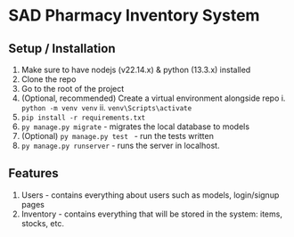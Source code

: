 # SAD Pharmacy Inventory System

## Setup / Installation
1. Make sure to have nodejs (v22.14.x) & python (13.3.x) installed
2. Clone the repo
3. Go to the root of the project
4. (Optional, recommended) Create a virtual environment alongside repo 
    i. `python -m venv venv`
    ii. `venv\Scripts\activate`
5. `pip install -r requirements.txt`
6. `py manage.py migrate` - migrates the local database to models
7. (Optional) `py manage.py test ` - run the tests written
8. `py manage.py runserver` - runs the server in localhost.


## Features
1. Users - contains everything about users such as models, login/signup pages
2. Inventory - contains everything that will be stored in the system: items, stocks, etc.